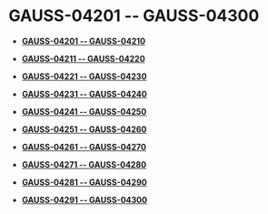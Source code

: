 # GAUSS-04201 -- GAUSS-04300<a name="EN-US_TOPIC_0302073150"></a>

-   **[GAUSS-04201 -- GAUSS-04210](gauss-04201----gauss-04210.md)**  

-   **[GAUSS-04211 -- GAUSS-04220](gauss-04211----gauss-04220.md)**  

-   **[GAUSS-04221 -- GAUSS-04230](gauss-04221----gauss-04230.md)**  

-   **[GAUSS-04231 -- GAUSS-04240](gauss-04231----gauss-04240.md)**  

-   **[GAUSS-04241 -- GAUSS-04250](gauss-04241----gauss-04250.md)**  

-   **[GAUSS-04251 -- GAUSS-04260](gauss-04251----gauss-04260.md)**  

-   **[GAUSS-04261 -- GAUSS-04270](gauss-04261----gauss-04270.md)**  

-   **[GAUSS-04271 -- GAUSS-04280](gauss-04271----gauss-04280.md)**  

-   **[GAUSS-04281 -- GAUSS-04290](gauss-04281----gauss-04290.md)**  

-   **[GAUSS-04291 -- GAUSS-04300](gauss-04291----gauss-04300.md)**  


